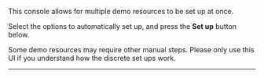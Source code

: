 This console allows for multiple demo resources to be set up at once.

Select the options to automatically set up, and press the **Set up** button below.

Some demo resources may require other manual steps. Please only use this UI if you understand how the discrete set ups work.

---

 <!-- CLOUD-SERVICE_INSTRUCTIONS -->

 <!-- QUICKSTART_INSTRUCTIONS -->
